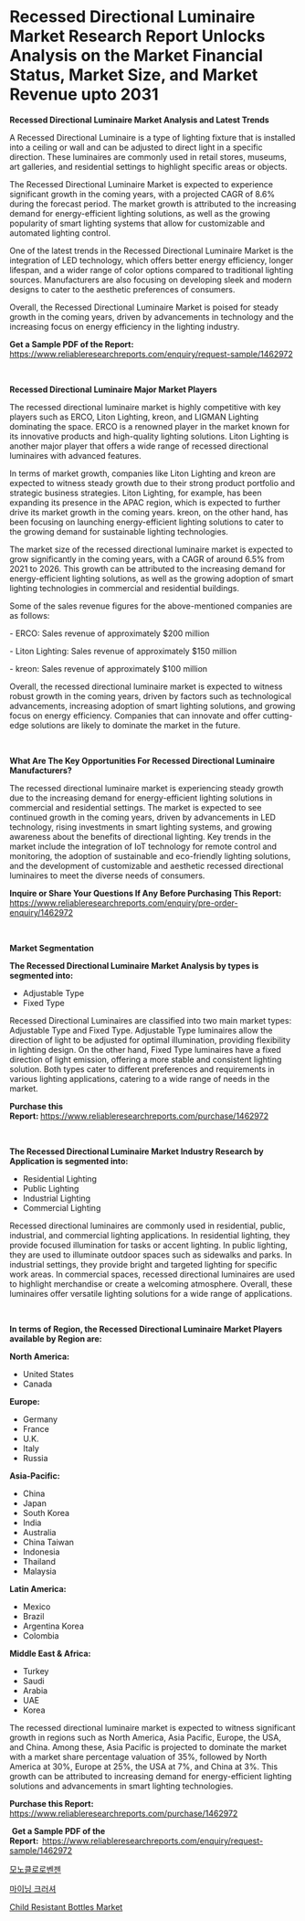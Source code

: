 <p><h1>Recessed Directional Luminaire Market Research Report Unlocks Analysis on the Market Financial Status, Market Size, and Market Revenue upto 2031</h1></p><p><strong>Recessed Directional Luminaire Market Analysis and Latest Trends</strong></p>
<p><p>A Recessed Directional Luminaire is a type of lighting fixture that is installed into a ceiling or wall and can be adjusted to direct light in a specific direction. These luminaires are commonly used in retail stores, museums, art galleries, and residential settings to highlight specific areas or objects.</p><p>The Recessed Directional Luminaire Market is expected to experience significant growth in the coming years, with a projected CAGR of 8.6% during the forecast period. The market growth is attributed to the increasing demand for energy-efficient lighting solutions, as well as the growing popularity of smart lighting systems that allow for customizable and automated lighting control.</p><p>One of the latest trends in the Recessed Directional Luminaire Market is the integration of LED technology, which offers better energy efficiency, longer lifespan, and a wider range of color options compared to traditional lighting sources. Manufacturers are also focusing on developing sleek and modern designs to cater to the aesthetic preferences of consumers.</p><p>Overall, the Recessed Directional Luminaire Market is poised for steady growth in the coming years, driven by advancements in technology and the increasing focus on energy efficiency in the lighting industry.</p></p>
<p><strong>Get a Sample PDF of the Report:&nbsp;</strong> <a href="https://www.reliableresearchreports.com/enquiry/request-sample/1462972">https://www.reliableresearchreports.com/enquiry/request-sample/1462972</a></p>
<p>&nbsp;</p>
<p><strong>Recessed Directional Luminaire Major Market Players</strong></p>
<p><p>The recessed directional luminaire market is highly competitive with key players such as ERCO, Liton Lighting, kreon, and LIGMAN Lighting dominating the space. ERCO is a renowned player in the market known for its innovative products and high-quality lighting solutions. Liton Lighting is another major player that offers a wide range of recessed directional luminaires with advanced features.</p><p>In terms of market growth, companies like Liton Lighting and kreon are expected to witness steady growth due to their strong product portfolio and strategic business strategies. Liton Lighting, for example, has been expanding its presence in the APAC region, which is expected to further drive its market growth in the coming years. kreon, on the other hand, has been focusing on launching energy-efficient lighting solutions to cater to the growing demand for sustainable lighting technologies.</p><p>The market size of the recessed directional luminaire market is expected to grow significantly in the coming years, with a CAGR of around 6.5% from 2021 to 2026. This growth can be attributed to the increasing demand for energy-efficient lighting solutions, as well as the growing adoption of smart lighting technologies in commercial and residential buildings.</p><p>Some of the sales revenue figures for the above-mentioned companies are as follows:</p><p>- ERCO: Sales revenue of approximately $200 million</p><p>- Liton Lighting: Sales revenue of approximately $150 million</p><p>- kreon: Sales revenue of approximately $100 million</p><p>Overall, the recessed directional luminaire market is expected to witness robust growth in the coming years, driven by factors such as technological advancements, increasing adoption of smart lighting solutions, and growing focus on energy efficiency. Companies that can innovate and offer cutting-edge solutions are likely to dominate the market in the future.</p></p>
<p>&nbsp;</p>
<p><strong>What Are The Key Opportunities For Recessed Directional Luminaire Manufacturers?</strong></p>
<p><p>The recessed directional luminaire market is experiencing steady growth due to the increasing demand for energy-efficient lighting solutions in commercial and residential settings. The market is expected to see continued growth in the coming years, driven by advancements in LED technology, rising investments in smart lighting systems, and growing awareness about the benefits of directional lighting. Key trends in the market include the integration of IoT technology for remote control and monitoring, the adoption of sustainable and eco-friendly lighting solutions, and the development of customizable and aesthetic recessed directional luminaires to meet the diverse needs of consumers.</p></p>
<p><strong>Inquire or Share Your Questions If Any Before Purchasing This Report:</strong> <a href="https://www.reliableresearchreports.com/enquiry/pre-order-enquiry/1462972">https://www.reliableresearchreports.com/enquiry/pre-order-enquiry/1462972</a></p>
<p>&nbsp;</p>
<p><strong>Market Segmentation</strong></p>
<p><strong>The Recessed Directional Luminaire Market Analysis by types is segmented into:</strong></p>
<p><ul><li>Adjustable Type</li><li>Fixed Type</li></ul></p>
<p><p>Recessed Directional Luminaires are classified into two main market types: Adjustable Type and Fixed Type. Adjustable Type luminaires allow the direction of light to be adjusted for optimal illumination, providing flexibility in lighting design. On the other hand, Fixed Type luminaires have a fixed direction of light emission, offering a more stable and consistent lighting solution. Both types cater to different preferences and requirements in various lighting applications, catering to a wide range of needs in the market.</p></p>
<p><strong>Purchase this Report:&nbsp;</strong><a href="https://www.reliableresearchreports.com/purchase/1462972">https://www.reliableresearchreports.com/purchase/1462972</a></p>
<p>&nbsp;</p>
<p><strong>The Recessed Directional Luminaire Market Industry Research by Application is segmented into:</strong></p>
<p><ul><li>Residential Lighting</li><li>Public Lighting</li><li>Industrial Lighting</li><li>Commercial Lighting</li></ul></p>
<p><p>Recessed directional luminaires are commonly used in residential, public, industrial, and commercial lighting applications. In residential lighting, they provide focused illumination for tasks or accent lighting. In public lighting, they are used to illuminate outdoor spaces such as sidewalks and parks. In industrial settings, they provide bright and targeted lighting for specific work areas. In commercial spaces, recessed directional luminaires are used to highlight merchandise or create a welcoming atmosphere. Overall, these luminaires offer versatile lighting solutions for a wide range of applications.</p></p>
<p>&nbsp;</p>
<p><strong>In terms of Region, the Recessed Directional Luminaire Market Players available by Region are:</strong></p>
<p>
    <p> <strong> North America: </strong>
        <ul>
            <li>United States</li>
            <li>Canada</li>
        </ul>
        </p> 
    <p> <strong> Europe: </strong>
        <ul>
            <li>Germany</li>
            <li>France</li>
            <li>U.K.</li>
            <li>Italy</li>
            <li>Russia</li>
        </ul>
        </p> 
    <p> <strong> Asia-Pacific: </strong>
        <ul>
            <li>China</li>
            <li>Japan</li>
            <li>South Korea</li>
            <li>India</li>
            <li>Australia</li>
            <li>China Taiwan</li>
            <li>Indonesia</li>
            <li>Thailand</li>
            <li>Malaysia</li>
        </ul>
        </p> 
    <p> <strong> Latin America: </strong>
        <ul>
            <li>Mexico</li>
            <li>Brazil</li>
            <li>Argentina Korea</li>
            <li>Colombia</li>
        </ul>
        </p> 
    <p> <strong> Middle East & Africa: </strong>
        <ul>
            <li>Turkey</li>
            <li>Saudi</li>
            <li>Arabia</li>
            <li>UAE</li>
            <li>Korea</li>
        </ul>
    </p>
    </p>
<p><p>The recessed directional luminaire market is expected to witness significant growth in regions such as North America, Asia Pacific, Europe, the USA, and China. Among these, Asia Pacific is projected to dominate the market with a market share percentage valuation of 35%, followed by North America at 30%, Europe at 25%, the USA at 7%, and China at 3%. This growth can be attributed to increasing demand for energy-efficient lighting solutions and advancements in smart lighting technologies.</p></p>
<p><strong>Purchase this Report: </strong><a href="https://www.reliableresearchreports.com/purchase/1462972">https://www.reliableresearchreports.com/purchase/1462972</a></p>
<p>&nbsp;<strong>Get a Sample PDF of the Report:&nbsp;&nbsp;</strong><a href="https://www.reliableresearchreports.com/enquiry/request-sample/1462972">https://www.reliableresearchreports.com/enquiry/request-sample/1462972</a></p>
<p><strong></strong></p>
<p><p><a href="https://github.com/vsap75a286l/Market-Research-Report-List-1/blob/main/93272666408.md">모노클로로벤젠</a></p><p><a href="https://github.com/idcefvhkdut6/Market-Research-Report-List-1/blob/main/31448536407.md">마이닝 크러셔</a></p><p><a href="https://github.com/Whitneyboyettebo9kiw7yr13/Market-Research-Report-List-1/blob/main/child-resistant-bottles-market.md">Child Resistant Bottles Market</a></p></p>